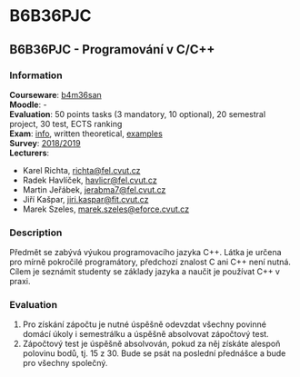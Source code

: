 # B6B36PJC

## B6B36PJC - Programování v C/C++

### Information

**Courseware**: [b4m36san](https://cw.fel.cvut.cz/wiki/courses/b6b36pjc/start)\
**Moodle**: -\
**Evaluation**: 50 points tasks (3 mandatory, 10 optional), 20 semestral project, 30 test, ECTS ranking\
**Exam**: [info](https://cw.fel.cvut.cz/wiki/courses/b6b36pjc/testy/start), written theoretical, [examples](https://cw.fel.cvut.cz/wiki/courses/b6b36pjc/testy/start)\
**Survey**: [2018/2019](https://www.fel.cvut.cz/cz/anketa/archiv/anketa.B181/courses/B6B36PJC/index.html)\
**Lecturers**:

- Karel Richta, richta@fel.cvut.cz
- Radek Havlíček, havlicr@fel.cvut.cz
- Martin Jeřábek, jerabma7@fel.cvut.cz
- Jiří Kašpar, jiri.kaspar@fit.cvut.cz
- Marek Szeles, marek.szeles@eforce.cvut.cz

### Description

Předmět se zabývá výukou programovacího jazyka C++.
Látka je určena pro mírně pokročilé programátory, předchozí znalost C ani C++ není nutná.
Cílem je seznámit studenty se základy jazyka a naučit je používat C++ v praxi.

### Evaluation

1. Pro získání zápočtu je nutné úspěšně odevzdat všechny povinné domácí úkoly i semestrálku a úspěšně absolvovat zápočtový test.
2. Zápočtový test je úspěšně absolvován, pokud za něj získáte alespoň polovinu bodů, tj. 15 z 30. Bude se psát na poslední přednášce a bude pro všechny společný.
